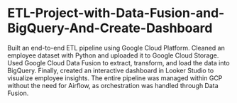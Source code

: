 # ETL-Project-with-Data-Fusion-and-BigQuery-And-Create-Dashboard
Built an end-to-end ETL pipeline using Google Cloud Platform. Cleaned an employee dataset with Python and uploaded it to Google Cloud Storage. Used Google Cloud Data Fusion to extract, transform, and load the data into BigQuery. Finally, created an interactive dashboard in Looker Studio to visualize employee insights. The entire pipeline was managed within GCP without the need for Airflow, as orchestration was handled through Data Fusion.
